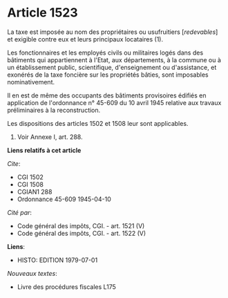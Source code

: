 # Article 1523

La taxe est imposée au nom des propriétaires ou usufruitiers [*redevables*] et exigible contre eux et leurs principaux
locataires (1).

Les fonctionnaires et les employés civils ou militaires logés dans des bâtiments qui appartiennent à l'Etat, aux
départements, à la commune ou à un établissement public, scientifique, d'enseignement ou d'assistance, et exonérés de la taxe
foncière sur les propriétés bâties, sont imposables nominativement.

Il en est de même des occupants des bâtiments provisoires édifiés en application de l'ordonnance n° 45-609 du 10 avril 1945
relative aux travaux préliminaires à la reconstruction.

Les dispositions des articles 1502 et 1508 leur sont applicables.

1)  Voir Annexe I, art. 288.

**Liens relatifs à cet article**

_Cite_:

  - CGI 1502
  - CGI 1508
  - CGIAN1 288
  - Ordonnance 45-609 1945-04-10

_Cité par_:

  - Code général des impôts, CGI. - art. 1521 (V)
  - Code général des impôts, CGI. - art. 1522 (V)

**Liens**:

  - HISTO: EDITION 1979-07-01

_Nouveaux textes_:

  - Livre des procédures fiscales L175
